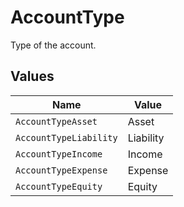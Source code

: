 # AccountType

Type of the account.


## Values

| Name                   | Value                  |
| ---------------------- | ---------------------- |
| `AccountTypeAsset`     | Asset                  |
| `AccountTypeLiability` | Liability              |
| `AccountTypeIncome`    | Income                 |
| `AccountTypeExpense`   | Expense                |
| `AccountTypeEquity`    | Equity                 |